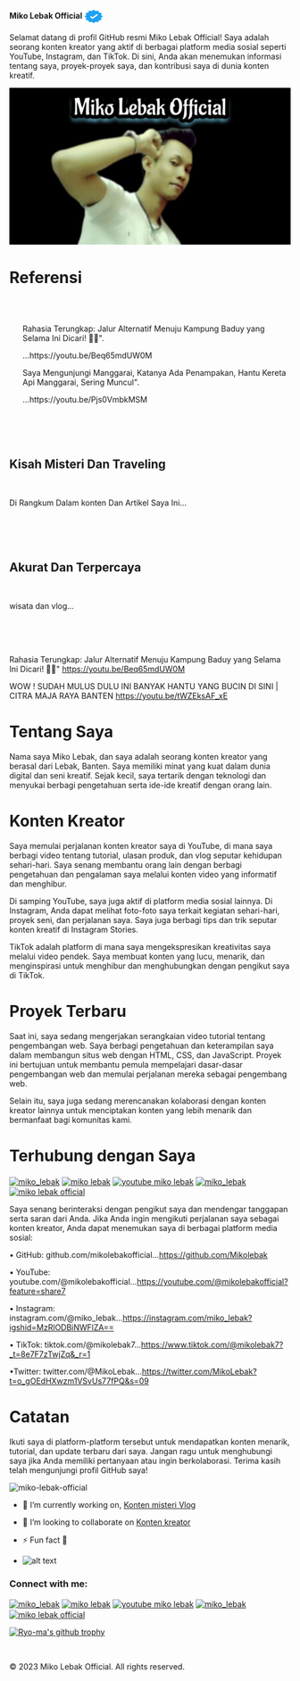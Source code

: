 **Miko Lebak Official**<a href="https://youtu.be/RQK16TTMNDM" target="blank"><img align="center" src="https://github.com/Mikolebak/Miko-lebak-badgeverifikasicentang.github.io/blob/main/Miko%20lebak%20official_9074860-1.png" alt="miko lebak official" height="30" width="40" /></a>
</p>

Selamat datang di profil GitHub resmi Miko Lebak Official! Saya adalah seorang konten kreator yang aktif di berbagai platform media sosial seperti YouTube, Instagram, dan TikTok. Di sini, Anda akan menemukan informasi tentang saya, proyek-proyek saya, dan kontribusi saya di dunia konten kreatif.

![alt text](https://github.com/Mikolebak/Poto-banner-miko-lebak-official/blob/main/Screenshot_20230715-014614_Video%20Maker.jpg?raw=true)

<h1>Referensi</h1>
    </header>
    <nav>
        <ul>
          <p>Rahasia Terungkap: Jalur Alternatif Menuju Kampung Baduy yang Selama Ini Dicari! 🌳🍃".</p> </div>...https://youtu.be/Beq65mdUW0M
                  <p>Saya Mengunjungi Manggarai, Katanya Ada Penampakan, Hantu Kereta Api Manggarai, Sering Muncul".</p> </div>...https://youtu.be/Pjs0VmbkMSM
                  
</nav>
    <section>
        <article>
            <h2>Kisah Misteri Dan Traveling</h2>
            <p>Di Rangkum Dalam konten Dan Artikel Saya Ini...</p>
        </article>
        <article>
            <h2>Akurat Dan Terpercaya</h2>
            <p>wisata dan vlog...</p>
        </article>
        <!-- Add more articles here -->
    </section>
    <footer>

Rahasia Terungkap: Jalur Alternatif Menuju Kampung Baduy yang Selama Ini Dicari! 🌳🍃"
https://youtu.be/Beq65mdUW0M 

WOW ! SUDAH MULUS DULU INI BANYAK HANTU YANG BUCIN DI SINI | CITRA MAJA RAYA BANTEN
https://youtu.be/tWZEksAF_xE

<h1>Tentang Saya</h1>
Nama saya Miko Lebak, dan saya adalah seorang konten kreator yang berasal dari Lebak, Banten. Saya memiliki minat yang kuat dalam dunia digital dan seni kreatif. Sejak kecil, saya tertarik dengan teknologi dan menyukai berbagi pengetahuan serta ide-ide kreatif dengan orang lain.

<h1>Konten Kreator</h1> 
Saya memulai perjalanan konten kreator saya di YouTube, di mana saya berbagi video tentang tutorial, ulasan produk, dan vlog seputar kehidupan sehari-hari. Saya senang membantu orang lain dengan berbagi pengetahuan dan pengalaman saya melalui konten video yang informatif dan menghibur. 

Di samping YouTube, saya juga aktif di platform media sosial lainnya. Di Instagram, Anda dapat melihat foto-foto saya terkait kegiatan sehari-hari, proyek seni, dan perjalanan saya. Saya juga berbagi tips dan trik seputar konten kreatif di Instagram Stories. 

TikTok adalah platform di mana saya mengekspresikan kreativitas saya melalui video pendek. Saya membuat konten yang lucu, menarik, dan menginspirasi untuk menghibur dan menghubungkan dengan pengikut saya di TikTok. 

<h1>Proyek Terbaru</h1>
Saat ini, saya sedang mengerjakan serangkaian video tutorial tentang pengembangan web. Saya berbagi pengetahuan dan keterampilan saya dalam membangun situs web dengan HTML, CSS, dan JavaScript. Proyek ini bertujuan untuk membantu pemula mempelajari dasar-dasar pengembangan web dan memulai perjalanan mereka sebagai pengembang web. 

Selain itu, saya juga sedang merencanakan kolaborasi dengan konten kreator lainnya untuk menciptakan konten yang lebih menarik dan bermanfaat bagi komunitas kami. 

<h1>Terhubung dengan Saya</h1>
<p align="left">
<a href="https://twitter.com/MikoLebak?t=f6vRXj_BWGwv-EVKiNlCjA&s=09" target="blank"><img align="center" src="https://raw.githubusercontent.com/rahuldkjain/github-profile-readme-generator/master/src/images/icons/Social/twitter.svg" alt="miko_lebak" height="30" width="40" /></a>
<a href="https://www.linkedin.com/in/miko-lebak-2b71b0191" target="blank"><img align="center" src="https://raw.githubusercontent.com/rahuldkjain/github-profile-readme-generator/master/src/images/icons/Social/linked-in-alt.svg" alt="miko lebak" height="30" width="40" /></a>
<a href="https://www.facebook.com/mikolebakk?mibextid=ZbWKwL" target="blank"><img align="center" src="https://raw.githubusercontent.com/rahuldkjain/github-profile-readme-generator/master/src/images/icons/Social/facebook.svg" alt="youtube miko lebak" height="30" width="40" /></a>
<a href="https://instagram.com/miko_lebak" target="blank"><img align="center" src="https://raw.githubusercontent.com/rahuldkjain/github-profile-readme-generator/master/src/images/icons/Social/instagram.svg" alt="miko_lebak" height="30" width="40" /></a>
<a href="https://www.youtube.com/@mikolebakofficial" target="blank"><img align="center" src="https://raw.githubusercontent.com/rahuldkjain/github-profile-readme-generator/master/src/images/icons/Social/youtube.svg" alt="miko lebak official" height="30" width="40" /></a>
</p>

Saya senang berinteraksi dengan pengikut saya dan mendengar tanggapan serta saran dari Anda. Jika Anda ingin mengikuti perjalanan saya sebagai konten kreator, Anda dapat menemukan saya di berbagai platform media sosial: 

• GitHub: github.com/mikolebakofficial...https://github.com/Mikolebak

• YouTube: youtube.com/@mikolebakofficial...https://youtube.com/@mikolebakofficial?feature=share7

• Instagram: instagram.com/@miko_lebak...https://instagram.com/miko_lebak?igshid=MzRlODBiNWFlZA==

• TikTok: tiktok.com/@mikolebak7...https://www.tiktok.com/@mikolebak7?_t=8e7F7zTwjZq&_r=1

•Twitter: twitter.com/@MikoLebak...https://twitter.com/MikoLebak?t=o_gOEdHXwzm1VSvUs77fPQ&s=09

<h1>Catatan</h1>
Ikuti saya di platform-platform tersebut untuk mendapatkan konten menarik, tutorial, dan update terbaru dari saya. Jangan ragu untuk menghubungi saya jika Anda memiliki pertanyaan atau ingin berkolaborasi. Terima kasih telah mengunjungi profil GitHub saya!

                             
<p align="left"> <img src="https://komarev.com/ghpvc/?username=miko-lebak-official&label=Profile%20views&color=0e75b6&style=flat" alt="miko-lebak-official" /> </p> 

- 🔭 I’m currently working on, [Konten misteri Vlog](https://youtube.com/@mikolebakofficial) 

- 👯 I’m looking to collaborate on [Konten kreator](https://youtu.be/RqX-plnU8-0) 

- ⚡ Fun fact **💯**
- ![alt text](https://github.com/Mikolebak/Mikolebak/blob/main/Video.Guru_20230718_111121214.gif?raw=true)

<h3 align="left">Connect with me:</h3>
<p align="left">
<a href="https://twitter.com/MikoLebak?t=f6vRXj_BWGwv-EVKiNlCjA&s=09" target="blank"><img align="center" src="https://raw.githubusercontent.com/rahuldkjain/github-profile-readme-generator/master/src/images/icons/Social/twitter.svg" alt="miko_lebak" height="30" width="40" /></a>
<a href="https://www.linkedin.com/in/miko-lebak-2b71b0191" target="blank"><img align="center" src="https://raw.githubusercontent.com/rahuldkjain/github-profile-readme-generator/master/src/images/icons/Social/linked-in-alt.svg" alt="miko lebak" height="30" width="40" /></a>
<a href="https://www.facebook.com/mikolebakk?mibextid=ZbWKwL" target="blank"><img align="center" src="https://raw.githubusercontent.com/rahuldkjain/github-profile-readme-generator/master/src/images/icons/Social/facebook.svg" alt="youtube miko lebak" height="30" width="40" /></a>
<a href="https://instagram.com/miko_lebak" target="blank"><img align="center" src="https://raw.githubusercontent.com/rahuldkjain/github-profile-readme-generator/master/src/images/icons/Social/instagram.svg" alt="miko_lebak" height="30" width="40" /></a>
<a href="https://www.youtube.com/@mikolebakofficial" target="blank"><img align="center" src="https://raw.githubusercontent.com/rahuldkjain/github-profile-readme-generator/master/src/images/icons/Social/youtube.svg" alt="miko lebak official" height="30" width="40" /></a>
</p>

[![Ryo-ma's github trophy](https://github-profile-trophy.vercel.app/?username=Naereen&row=1)](https://github.com/ryo-ma/github-profile-trophy)

  <p>&copy; 2023 Miko Lebak Official. All rights reserved.</p>
    </footer>
</body>
</html>
